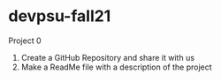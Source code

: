 # devpsu-fall21
Project 0
1) Create a GitHub Repository and share it with us
2) Make a ReadMe file with a description of the project
